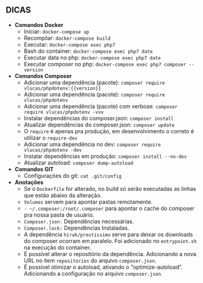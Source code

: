 ## DICAS

* **Comandos Docker**
  * Iniciar: `docker-compose up`
  * Recompilar: `docker-compose build`
  * Executar: `docker-compose exec php7`
  * Bash do container: `docker-compose exec php7 date`
  * Executar data no php: `docker-compose exec php7 date`
  * Executar composer no php: `docker-compose exec php7 composer --version`  
* **Comandos Composer**
  * Adicionar uma dependência (pacote): `composer require vlucas/phpdotenv:{{version}}`
  * Adicionar uma dependência (pacote): `composer require vlucas/phpdotenv`
  * Adicionar uma dependência (pacote) com verbose: `composer require vlucas/phpdotenv -vvv`
  * Instalar dependências do composer.json: `composer install`
  * Atualizar dependências do composer.json: `composer update`
  * O `require` é apenas pra produção, em desenvolvimento o correto é utilizar o `require-dev`
  * Adicionar uma dependência no dev: `composer require vlucas/phpdotenv -dev`
  * Instalar dependências em produção: `composer install --no-dev`
  * Atualizar autoload: `composer dump-autoload`  
* **Comandos GIT**
  * Configurações do git: `cat .git/config`  
* **Anotações**
  * Se o `Dockerfile` for alterado, no build só serão executadas as linhas que estão abaixo da alteração.
  * `Volumes` servem para apontar pastas remotamente.
  * `- ~/.composer:/root/.composer` para apontar o cache do composer pra nossa pasta de usuário.
  * `Composer.json:` Dependências necessárias.
  * `Composer.lock:` Dependências Instaladas.
  * A dependência `hirak/prestissimo` serve para deixar os downloads do composer ocorram em paralelo. Foi adicionado no `entrypoint.sh` na execução do container.
  * É possível alterar o repositório da dependência. Adicionando a nova URL no item `repositories` do arquivo `composer.json`.
  * É possível otimizar o autoload, ativando o "optimize-autoload". Adicionando a configuração no arquivo `composer.json`.

